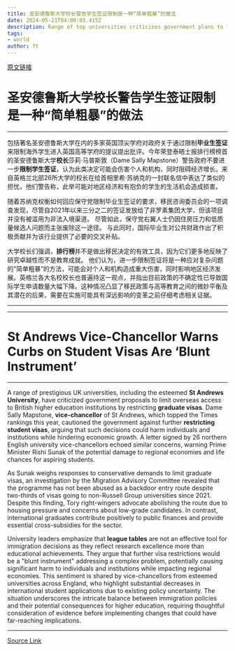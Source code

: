 ```yaml
---
title: 圣安德鲁斯大学校长警告学生签证限制是一种“简单粗暴”的做法
date: 2024-05-21T04:00:03.415Z
description: Range of top universities criticises government plans to limit overseas access to UK institutions
tags: 
- world
author: ft
---
```


[原文链接](https://ft.com/content/40ecccdf-e617-4aa4-82e0-16eb2283dba9)

# 圣安德鲁斯大学**校长**警告学生签证限制是一种“**简单粗暴**”的做法 

--- 

包括著名圣安德鲁斯大学在内的多家英国顶尖学府对政府关于通过限制**毕业生签证**来限制海外学生进入英国高等学府的提议提出批评。今年荣登泰晤士报排行榜榜首的圣安德鲁斯大学**校长**莎莉·马普斯敦（Dame Sally Mapstone）警告政府不要进一步**限制学生签证**，认为此类决定可能会伤害个人和机构，同时阻碍经济增长。来自英格兰北部26所大学的校长在给首相里希·苏纳克的一封联名信中表达了类似的担忧，他们警告称，此举可能对地区经济和有抱负的学生的生活机会造成损害。 

随着苏纳克权衡如何回应保守党限制毕业生签证的要求，移民咨询委员会的一项调查发现，尽管自2021年以来三分之二的签证发放给了非罗素集团大学，但该项目并没有被滥用为非法入境渠道。 尽管如此，保守党右翼人士仍因住房压力和低质量候选人问题而主张废除这一途径。 与此同时，国际毕业生对公共财政作出了积极贡献并为该行业提供了必要的交叉补贴。 

大学校长们强调，**排行榜**并不是做出移民决定的有效工具，因为它们更多地反映了研究卓越性而不是教育成就。 他们认为，进一步限制签证将是一种应对复杂问题的“简单粗暴”的方法，可能会对个人和机构造成重大伤害，同时影响地区经济发展。英格兰各大名校校长也普遍持这一观点，并指出目前政策的不确定性已导致国际学生申请数量大幅下降。这种情况凸显了移民政策与高等教育之间的微妙平衡及其潜在的后果，需要在实施可能具有深远影响的变革之前仔细考虑相关证据。 

---

---

# St Andrews **Vice-Chancellor** Warns Curbs on Student Visas Are ‘Blunt Instrument’ 

---

A range of prestigious UK universities, including the esteemed **St Andrews University**, have criticized government proposals to limit overseas access to British higher education institutions by restricting **graduate visas**. Dame Sally Mapstone, **vice-chancellor** of St Andrews, which topped the Times rankings this year, cautioned the government against further **restricting student visas**, arguing that such decisions could harm individuals and institutions while hindering economic growth. A letter signed by 26 northern English university vice-chancellors echoed similar concerns, warning Prime Minister Rishi Sunak of the potential damage to regional economies and life chances for aspiring students. 

As Sunak weighs responses to conservative demands to limit graduate visas, an investigation by the Migration Advisory Committee revealed that the programme has not been abused as a backdoor entry route despite two-thirds of visas going to non-Russell Group universities since 2021. Despite this finding, Tory right-wingers advocate abolishing the route due to housing pressure and concerns about low-grade candidates. In contrast, international graduates contribute positively to public finances and provide essential cross-subsidies for the sector. 

University leaders emphasize that **league tables** are not an effective tool for immigration decisions as they reflect research excellence more than educational achievements. They argue that further visa restrictions would be a "blunt instrument" addressing a complex problem, potentially causing significant harm to individuals and institutions while impacting regional economies. This sentiment is shared by vice-chancellors from esteemed universities across England, who highlight substantial decreases in international student applications due to existing policy uncertainty. The situation underscores the intricate balance between immigration policies and their potential consequences for higher education, requiring thoughtful consideration of evidence before implementing changes that could have far-reaching implications. 

---

[Source Link](https://ft.com/content/40ecccdf-e617-4aa4-82e0-16eb2283dba9)

